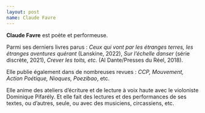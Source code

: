 ```yaml
---
layout: post
name: Claude Favre
---
```

**Claude Favre** est poète et performeuse. 

Parmi ses derniers livres parus : *Ceux qui vont par les étranges terres, les étranges aventures quérant* (Lanskine, 2022), *Sur l’échelle danser* (série discrète, 2021), *Crever les toits, etc.* (Al Dante/Presses du Réel, 2018). 

Elle publie également dans de nombreuses revues : *CCP, Mouvement, Action Poétique, Nioques, Poezibao*, etc.

Elle anime des ateliers d’écriture et de lecture à voix haute avec le violoniste Dominique Pifarély. Et elle fait des lectures et des performances de ses textes, ou d’autres, seule, ou avec des musiciens, circassiens, etc.



